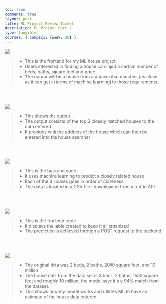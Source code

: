 ```yaml
---
toc: true
comments: true
layout: post
title: ML Project Review Ticket
description: ML Project Part 2
type: tangibles
courses: { compsci: {week: 28} }
---
```


![]({{site.baseurl}}/images/ML2.png)
>- This is the frontend for my ML house project. 
>- Users interested in finding a house can input a certain number of beds, baths, square feet and price. 
>- The output will be a house from a dataset that matches (as close as it can get in terms of machine learning) to those requirements. 


<br><br>

![]({{site.baseurl}}/images/ML.png)
>- This shows the output
>- The output consists of the top 3 closely matched houses to the data entered
>- It provides with the address of the house which can then be entered into the house searcher

<br><br>

![]({{site.baseurl}}/images/ML3.png)
>- This is the backend code
>- It uses machine learning to predict a closely related house
>- Each of the 3 houses goes in order of closeness
>- The data is located in a CSV file I downloaded from a redfin API

<br><br>

![]({{site.baseurl}}/images/ML4.png)
>- This is the frontend code
>- It displays the table created to keep it all organized
>- The prediction is achieved through a POST request to the backend

<br><br>

![]({{site.baseurl}}/images/ML5.png)
>- The original data was 2 beds, 2 baths, 2000 square feet, and 10 million
>- The house data from the data set is 3 beds, 2 baths, 1550 square feet and roughly 10 million, the model says it's a 94% match from the dataset. 
>- This shows how my model works and utilizes ML to have an estimate of the house data entered. 